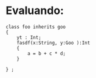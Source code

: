 # Evaluando:
```{cool}
class foo inherits goo
{
    yt : Int;
    fasdf(x:String, y:Goo ):Int
    {
        a = b + c * d;
    }

} ;
```
<br/>

